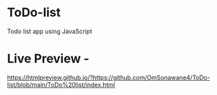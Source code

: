 # ToDo-list
Todo list app using JavaScript

# Live Preview - 
https://htmlpreview.github.io/?https://github.com/OmSonawane4/ToDo-list/blob/main/ToDo%20list/index.html
